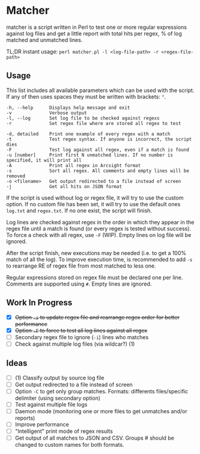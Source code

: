 # Matcher

matcher is a script written in Perl to test one or more regular expressions against log files and get a little report with total hits per regex, % of log matched and unmatched lines.

TL;DR instant usage: `perl matcher.pl -l <log-file-path> -r <regex-file-path>`

## Usage

This list includes all available parameters which can be used with the script. If any of then uses spaces they must be written with brackets: `"`.

```
-h, --help      Displays help message and exit
-v              Verbose output
-l, --log       Set log file to be checked against regexs
-r              Set regex file where are stored all regex to test

-d, detailed    Print one example of every regex with a match
-t              Test regex syntax. If anyone is incorrect, the script dies
-F              Test log against all regex, even if a match is found
-u [number]     Print first N unmatched lines. If no number is specified, it will print all
-A              Print all regex in Arcsight format
-s              Sort all regex. All comments and empty lines will be removed
-o <filename>   Get output redirected to a file instead of screen
-j              Get all hits on JSON format
```

If the script is used without log or regex file, it will try to use the custom option. If no custom file has been set, it will try to use the default ones `log.txt` and `regex.txt`. If no one exist, the script will finish.

Log lines are checked against regex in the order in which they appear in the regex file until a match is found (or every regex is tested without success). To force a check with all regex, use `-F` (WIP). Empty lines on log file will be ignored.

After the script finish, new executions may be needed (i.e. to get a 100% match of all the log). To improve execution time, is recommended to add `-s` to rearrange RE of regex file from most matched to less one.

Regular expressions stored on regex file must be declared one per line. Comments are supported using `#`. Empty lines are ignored.

## Work In Progress
- [x] ~~Option `-s` to update regex file and rearrange regex order for better performance~~
- [x] ~~Option `-F` to force to test all log lines against all regex~~
- [ ] Secondary regex file to ignore (`-i`) lines who matches
- [ ] Check against multiple log files (via wildcar?) (1)

## Ideas
- [ ] (1) Classify output by source log file
- [ ] Get output redirected to a file instead of screen
- [ ] Option `-C` to get only group matches. Formats: differents files/specific delimiter (using secondary option)
- [ ] Test against multiple file logs
- [ ] Daemon mode (monitoring one or more files to get unmatches and/or reports)
- [ ] Improve performance
- [ ] "Intelligent" print mode of regex results
- [ ] Get output of all matches to JSON and CSV. Groups # should be changed to custom names for both formats.